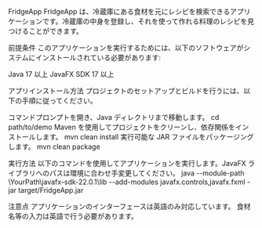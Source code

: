 FridgeApp
FridgeApp は、冷蔵庫にある食材を元にレシピを検索できるアプリケーションです。冷蔵庫の中身を登録し、それを使って作れる料理のレシピを見つけることができます。


前提条件
このアプリケーションを実行するためには、以下のソフトウェアがシステムにインストールされている必要があります:

Java 17 以上
JavaFX SDK 17 以上

アプリインストール方法
プロジェクトのセットアップとビルドを行うには、以下の手順に従ってください。

コマンドプロンプトを開き、Java ディレクトリまで移動します。
cd path/to/demo
Maven を使用してプロジェクトをクリーンし、依存関係をインストールします。
mvn clean install
実行可能な JAR ファイルをパッケージングします。
mvn clean package


実行方法
以下のコマンドを使用してアプリケーションを実行します。JavaFX ライブラリへのパスは環境に合わせ手変更してください。
java --module-path \YourPath\javafx-sdk-22.0.1\lib --add-modules javafx.controls,javafx.fxml -jar target/FridgeApp.jar


注意点
アプリケーションのインターフェースは英語のみ対応しています。
食材名等の入力は英語で行う必要があります。
